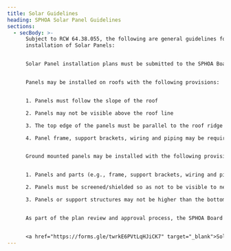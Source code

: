 ```yaml
---
title: Solar Guidelines
heading: SPHOA Solar Panel Guidelines
sections:
  - secBody: >-
      Subject to RCW 64.38.055, the following are general guidelines for the
      installation of Solar Panels:


      Solar Panel installation plans must be submitted to the SPHOA Board for approval a minimum of 30 days prior to the next regularly scheduled Board meeting.  Submittal documents must include the name of the vendor performing the installation and the drawings/documents submitted to the City of Seattle for the permitting process.


      Panels may be installed on roofs with the following provisions:


      1. Panels must follow the slope of the roof

      2. Panels may not be visible above the roof line

      3. The top edge of the panels must be parallel to the roof ridge

      4. Panel frame, support brackets, wiring and piping may be required to be painted or otherwise finished to coordinate with the roofing material color


      Ground mounted panels may be installed with the following provisions:


      1. Panels and parts (e.g., frame, support brackets, wiring and piping)  must be entirely within the boundaries of the applicable setbacks

      2. Panels must be screened/shielded so as not to be visible to neighboring properties

      3. Panels or support structures may not be higher than the bottom edge of the home’s roof


      As part of the plan review and approval process, the SPHOA Board of Directors may impose other reasonable requirements in relationship to the placement and manner of the solar panels.


      <a href="https://forms.gle/twrkE6PVtLqHJiCK7" target="_blank">Solar Panel Installation Approval Application</a> or <a href="/forms/SOLAR_PANEL_APPROVAL_FORM.pdf" target="_blank">Download as a PDF</a>
---
```

